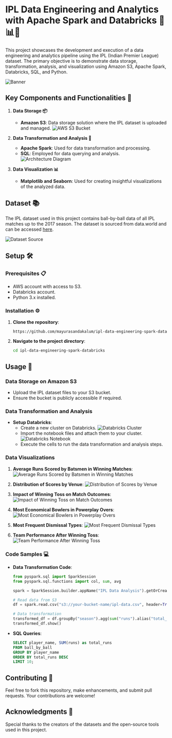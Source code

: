 
# IPL Data Engineering and Analytics with Apache Spark and Databricks 🏏📊🚀

This project showcases the development and execution of a data engineering and analytics pipeline using the IPL (Indian Premier League) dataset. The primary objective is to demonstrate data storage, transformation, analysis, and visualization using Amazon S3, Apache Spark, Databricks, SQL, and Python.

![Banner](screenshots/banner.png)

## Key Components and Functionalities 🔧

1. **Data Storage 📦**
   - **Amazon S3**: Data storage solution where the IPL dataset is uploaded and managed.
   ![AWS S3 Bucket](screenshots/aws-s3-bucket.jpg)

2. **Data Transformation and Analysis 🔄**
   - **Apache Spark**: Used for data transformation and processing.
   - **SQL**: Employed for data querying and analysis.
   ![Architecture Diagram](screenshots/architecture-diagram.jpeg)

3. **Data Visualization 📊**
   - **Matplotlib and Seaborn**: Used for creating insightful visualizations of the analyzed data.

## Dataset 📚

The IPL dataset used in this project contains ball-by-ball data of all IPL matches up to the 2017 season. The dataset is sourced from data.world and can be accessed [here](https://data.world/raghu543/ipl-data-till-2017).

![Dataset Source](screenshots/dataset-web.jpg)

## Setup 🛠️

### Prerequisites 📋

- AWS account with access to S3.
- Databricks account.
- Python 3.x installed.

### Installation ⚙️

1. **Clone the repository**:
    ```sh
    https://github.com/mayurasandakalum/ipl-data-engineering-spark-databricks.git
    ```

2. **Navigate to the project directory**:
    ```sh
    cd ipl-data-engineering-spark-databricks
    ```


## Usage 🚀

### Data Storage on Amazon S3

- Upload the IPL dataset files to your S3 bucket.
- Ensure the bucket is publicly accessible if required.

### Data Transformation and Analysis

- **Setup Databricks**:
  - Create a new cluster on Databricks.
  ![Databricks Cluster](screenshots/cluster.jpg)
  - Import the notebook files and attach them to your cluster.
  ![Databricks Notebook](screenshots/databricks-notebook.jpg)
  - Execute the cells to run the data transformation and analysis steps.

### Data Visualizations

1. **Average Runs Scored by Batsmen in Winning Matches**:
   ![Average Runs Scored by Batsmen in Winning Matches](screenshots/average-runs-scored-by-batsmen-in-winning-matches.png)

2. **Distribution of Scores by Venue**:
   ![Distribution of Scores by Venue](screenshots/distribution-of-scores-by-venue.png)

3. **Impact of Winning Toss on Match Outcomes**:
   ![Impact of Winning Toss on Match Outcomes](screenshots/impact-of-winning-toss-on-match-outcomes.png)

4. **Most Economical Bowlers in Powerplay Overs**:
   ![Most Economical Bowlers in Powerplay Overs](screenshots/most-economical-bowlers-in-powerplay-overs.png)

5. **Most Frequent Dismissal Types**:
   ![Most Frequent Dismissal Types](screenshots/most-frequent-dismissal-types.png)

6. **Team Performance After Winning Toss**:
   ![Team Performance After Winning Toss](screenshots/team-performance-after-winning-toss.png)

### Code Samples 💻

- **Data Transformation Code**:
  ```python
  from pyspark.sql import SparkSession
  from pyspark.sql.functions import col, sum, avg

  spark = SparkSession.builder.appName("IPL Data Analysis").getOrCreate()

  # Read data from S3
  df = spark.read.csv("s3://your-bucket-name/ipl-data.csv", header=True, inferSchema=True)

  # Data transformation
  transformed_df = df.groupBy("season").agg(sum("runs").alias("total_runs"), avg("runs").alias("avg_runs"))
  transformed_df.show()
  ```

- **SQL Queries**:
  ```sql
  SELECT player_name, SUM(runs) as total_runs
  FROM ball_by_ball
  GROUP BY player_name
  ORDER BY total_runs DESC
  LIMIT 10;
  ```

## Contributing 🤝

Feel free to fork this repository, make enhancements, and submit pull requests. Your contributions are welcome!

## Acknowledgments 🙏

Special thanks to the creators of the datasets and the open-source tools used in this project.
